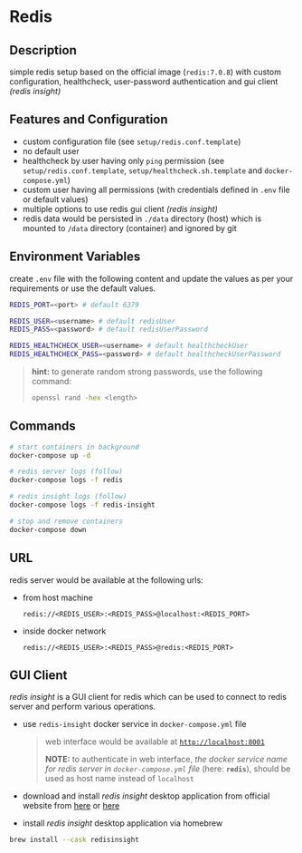 # Redis

## Description

simple redis setup based on the official image (`redis:7.0.8`) with custom configuration, healthcheck, user-password authentication and gui client _(redis insight)_

## Features and Configuration

- custom configuration file (see `setup/redis.conf.template`)
- no default user
- healthcheck by user having only `ping` permission (see `setup/redis.conf.template`, `setup/healthcheck.sh.template` and `docker-compose.yml`)
- custom user having all permissions (with credentials defined in `.env` file or default values)
- multiple options to use redis gui client _(redis insight)_
- redis data would be persisted in `./data` directory (host) which is mounted to `/data` directory (container) and ignored by git

## Environment Variables

create `.env` file with the following content and update the values as per your requirements or use the default values.

```bash
REDIS_PORT=<port> # default 6379

REDIS_USER=<username> # default redisUser
REDIS_PASS=<password> # default redisUserPassword

REDIS_HEALTHCHECK_USER=<username> # default healthcheckUser
REDIS_HEALTHCHECK_PASS=<password> # default healthcheckUserPassword
```

> **hint:** to generate random strong passwords, use the following command:
>
> ```bash
> openssl rand -hex <length>
> ```

## Commands

```bash
# start containers in background
docker-compose up -d

# redis server logs (follow)
docker-compose logs -f redis

# redis insight logs (follow)
docker-compose logs -f redis-insight

# stop and remove containers
docker-compose down
```

## URL

redis server would be available at the following urls:

- from host machine
  ```
  redis://<REDIS_USER>:<REDIS_PASS>@localhost:<REDIS_PORT>
  ```
- inside docker network
  ```
  redis://<REDIS_USER>:<REDIS_PASS>@redis:<REDIS_PORT>
  ```

## GUI Client

_redis insight_ is a GUI client for redis which can be used to connect to redis server and perform various operations.

- use `redis-insight` docker service in `docker-compose.yml` file

  > web interface would be available at [`http://localhost:8001`](http://localhost:8001)
  >
  > **NOTE:** to authenticate in web interface, _the docker service name for redis server in `docker-compose.yml` file_ (here: **`redis`**), should be used as host name instead of `localhost`

- download and install _redis insight_ desktop application from official website from [here](https://redislabs.com/redis-enterprise/redis-insight/) or [here](https://docs.redis.com/latest/ri/installing/install-redis-desktop/)

- install _redis insight_ desktop application via homebrew

```bash
brew install --cask redisinsight
```
